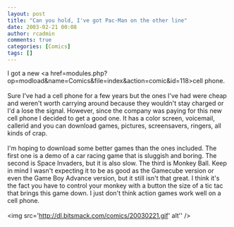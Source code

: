 ```yaml
---
layout: post
title: "Can you hold, I've got Pac-Man on the other line"
date: 2003-02-21 00:08
author: rcadmin
comments: true
categories: [Comics]
tags: []
---
```

I got a new <a href=modules.php?op=modload&name=Comics&file=index&action=comic&id=118>cell phone.</a>
<br />
<br />
Sure I've had a cell phone for a few years but the ones I've had were cheap and weren't worth carrying around because they wouldn't stay charged or I'd a lose the signal. However, since the company was paying for this new cell phone I decided to get a good one. It has a color screen, voicemail, callerid and you can download games, pictures, screensavers, ringers, all kinds of crap. 
<br />
<br />
I'm hoping to download some better games than the ones included. The first one is a demo of a car racing game that is sluggish and boring. The second is Space Invaders, but it is also slow. The third is Monkey Ball. Keep in mind I wasn't expecting it to be as good as the Gamecube version or even the Game Boy Advance version, but it still isn't that great. I think it's the fact you have to control your monkey with a button the size of a tic tac that brings this game down. I just don't think action games work well on a cell phone.<br /><br /><!--more--><img src='http://dl.bitsmack.com/comics/20030221.gif' alt'' />
